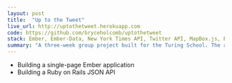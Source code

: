 ```yaml
---
layout: post
title:  "Up to the Tweet"
live_url: http://uptothetweet.herokuapp.com
code: https://github.com/bryceholcomb/uptothetweet
stack: Ember, Ember-Data, New York Times API, Twitter API, MapBox.js, Ruby on Rails API, Active Model Serializers
summary: "A three-week group project built for the Turing School. The application displays the most popular NY Times articles as well as associated tweets and their location on a map."
---
```

- Building a single-page Ember application
- Building a Ruby on Rails JSON API
